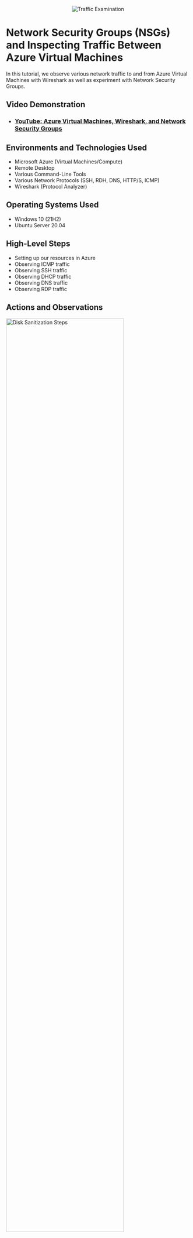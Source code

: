 <p align="center">
<img src="https://i.imgur.com/Ua7udoS.png" alt="Traffic Examination"/>
</p>

<h1>Network Security Groups (NSGs) and Inspecting Traffic Between Azure Virtual Machines</h1>
In this tutorial, we observe various network traffic to and from Azure Virtual Machines with Wireshark as well as experiment with Network Security Groups. <br />


<h2>Video Demonstration</h2>

- ### [YouTube: Azure Virtual Machines, Wireshark, and Network Security Groups](https://www.youtube.com)

<h2>Environments and Technologies Used</h2>

- Microsoft Azure (Virtual Machines/Compute)
- Remote Desktop
- Various Command-Line Tools
- Various Network Protocols (SSH, RDH, DNS, HTTP/S, ICMP)
- Wireshark (Protocol Analyzer)

<h2>Operating Systems Used </h2>

- Windows 10 (21H2)
- Ubuntu Server 20.04

<h2>High-Level Steps</h2>

- Setting up our resources in Azure
- Observing ICMP traffic
- Observing SSH traffic
- Observing DHCP traffic
- Observing DNS traffic
- Observing RDP traffic

<h2>Actions and Observations</h2>

<p>
<img src="https://i.imgur.com/XsehKpJ.png" height="80%" width="80%" alt="Disk Sanitization Steps"/>
</p>
<p>
Creating our resources:

Create a Resource Group in Azure

- Create a Windows 10 Virtual Machine (VM). While creating the VM, select the previously created Resource Group

- Create a Linux (Ubuntu) VM. While create the VM, select the previously created Resource Group and Vnet
</p>
<br />

<p>
<img src="https://i.imgur.com/lVbYDWI.png" height="80%" width="80%" alt="Disk Sanitization Steps"/>
</p>
<p>
Observe the Virtual Network we created through Network Watcher in Azure.
</p>
<br />

<p>
<img src="https://i.imgur.com/N0mDYv7.png" height="80%" width="80%" alt="Disk Sanitization Steps"/>
</p>
<p>
Use Remote Desktop to connect to your Windows 10 Virtual Machine.
  
Within the Virtual Machine, Install Wireshark.

</p>
<br />

<p>
<img src="https://i.imgur.com/XHTz6rR.png" height="80%" width="80%" alt="Disk Sanitization Steps"/>
</p>
<p>
Observing ICMP Traffic: 

Open Wireshark and filter for ICMP traffic only.

Retrieve the private IP address of the Ubuntu VM and attempt to ping it from within the Windows 10 VM. Observe ping requests and replies within WireShark
</p>
<br />

<p>
<img src="https://i.imgur.com/eK3Afxe.png" height="80%" width="80%" alt="Disk Sanitization Steps"/>
</p>
<p>
Observing ICMP Traffic Continued: 
  
From The Windows 10 VM, open command line or PowerShell and attempt to ping a public website (such as www.google.com) and observe the traffic in WireShark
</p>
<br />

<p>
<img src="https://i.imgur.com/VUCXXFM.png" height="80%" width="80%" alt="Disk Sanitization Steps"/>
</p>
<p>
Observing ICMP Traffic Continued:

Initiate a perpetual/non-stop ping from your Windows 10 VM to your Ubuntu VM
</p>
<br />

<p>
<img src="https://i.imgur.com/yYlszIb.png" height="80%" width="80%" alt="Disk Sanitization Steps"/>
</p>
<p>
Observing ICMP Traffic Continued: 
  
Open the Network Security Group your Ubuntu VM is using and disable incoming (inbound) ICMP traffic
  
Back in the Windows 10 VM, observe the ICMP traffic in WireShark and the command line Ping activity
</p>
<br />

<p>
<img src="https://i.imgur.com/rP20pHD.png" height="80%" width="80%" alt="Disk Sanitization Steps"/>
</p>
<p>
Observing ICMP Traffic Continued: 
  
Re-enable ICMP traffic for the Network Security Group your Ubuntu VM is using

Back in the Windows 10 VM, observe the ICMP traffic in WireShark and the command line Ping activity (should start working)
Stop the ping activity
</p>
<br />


<p>
<img src="https://i.imgur.com/DJmEXEB.png" height="80%" width="80%" alt="Disk Sanitization Steps"/>
</p>
<p>
Observing SSH Traffic: 
  
Back in Wireshark, filter for SSH traffic only. From your Windows 10 VM, “SSH into” your Ubuntu Virtual Machine (via its private IP address)

Type commands (username, pwd, etc) into the linux SSH connection and observe SSH traffic spam in WireShark

Exit the SSH connection by typing ‘exit’ and pressing [Enter]
</p>
<br />

<p>
<img src="https://i.imgur.com/ELs1efR.png" height="80%" width="80%" alt="Disk Sanitization Steps"/>
</p>
<p>
Observing DHCP Traffic: 

Back in Wireshark, filter for DHCP traffic only. 
  
From your Windows 10 VM, attempt to issue your VM a new IP address from the command line (ipconfig /renew)
Observe the DHCP traffic appearing in WireShark
</p>
<br />

<p>
<img src="https://i.imgur.com/9s3yy81.png" height="80%" width="80%" alt="Disk Sanitization Steps"/>
</p>
<p>
Observing DNS Traffic: 

Back in Wireshark, filter for DNS traffic only.

From your Windows 10 VM within a command line, use nslookup to see what google.com and disney.com’s IP addresses are
Observe the DNS traffic being show in WireShark
</p>
<br />

<p>
<img src="https://i.imgur.com/oD9tvJZ.png" height="80%" width="80%" alt="Disk Sanitization Steps"/>
</p>
<p>
Observing RDP Traffic: 

Back in Wireshark, filter for RDP traffic only (tcp.port == 3389)

Observe the immediate non-stop spam of traffic? Why do you think it’s non-stop spamming?

because the RDP (protocol) is constantly showing you a live stream from one computer to another, therefor traffic is always being transmitted

</p>
<br />
